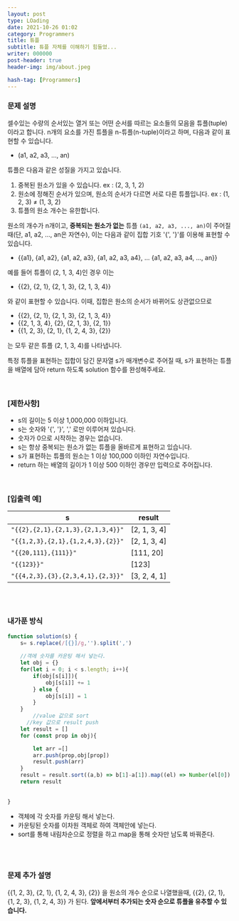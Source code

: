 ```yaml
---
layout: post
type: LOading
date: 2021-10-26 01:02
category: Programmers
title: 튜플
subtitle: 튜플 자체를 이해하기 힘들었...
writer: 000000
post-header: true
header-img: img/about.jpeg

hash-tag: [Programmers]
---
```




### **문제 설명**

셀수있는 수량의 순서있는 열거 또는 어떤 순서를 따르는 요소들의 모음을 튜플(tuple)이라고 합니다. n개의 요소를 가진 튜플을 n-튜플(n-tuple)이라고 하며, 다음과 같이 표현할 수 있습니다.

- (a1, a2, a3, ..., an)

튜플은 다음과 같은 성질을 가지고 있습니다.

1. 중복된 원소가 있을 수 있습니다. ex : (2, 3, 1, 2)
2. 원소에 정해진 순서가 있으며, 원소의 순서가 다르면 서로 다른 튜플입니다. ex : (1, 2, 3) ≠ (1, 3, 2)
3. 튜플의 원소 개수는 유한합니다.

원소의 개수가 n개이고, **중복되는 원소가 없는** 튜플 `(a1, a2, a3, ..., an)`이 주어질 때(단, a1, a2, ..., an은 자연수), 이는 다음과 같이 집합 기호 '{', '}'를 이용해 표현할 수 있습니다.

- {{a1}, {a1, a2}, {a1, a2, a3}, {a1, a2, a3, a4}, ... {a1, a2, a3, a4, ..., an}}

예를 들어 튜플이 (2, 1, 3, 4)인 경우 이는

- {{2}, {2, 1}, {2, 1, 3}, {2, 1, 3, 4}}

와 같이 표현할 수 있습니다. 이때, 집합은 원소의 순서가 바뀌어도 상관없으므로

- {{2}, {2, 1}, {2, 1, 3}, {2, 1, 3, 4}}
- {{2, 1, 3, 4}, {2}, {2, 1, 3}, {2, 1}}
- {{1, 2, 3}, {2, 1}, {1, 2, 4, 3}, {2}}

는 모두 같은 튜플 (2, 1, 3, 4)를 나타냅니다.

특정 튜플을 표현하는 집합이 담긴 문자열 s가 매개변수로 주어질 때, s가 표현하는 튜플을 배열에 담아 return 하도록 solution 함수를 완성해주세요.

<br>

### **[제한사항]**

- s의 길이는 5 이상 1,000,000 이하입니다.
- s는 숫자와 '{', '}', ',' 로만 이루어져 있습니다.
- 숫자가 0으로 시작하는 경우는 없습니다.
- s는 항상 중복되는 원소가 없는 튜플을 올바르게 표현하고 있습니다.
- s가 표현하는 튜플의 원소는 1 이상 100,000 이하인 자연수입니다.
- return 하는 배열의 길이가 1 이상 500 이하인 경우만 입력으로 주어집니다.

<br>

### **[입출력 예]**

| s                                 | result       |
| --------------------------------- | ------------ |
| `"{{2},{2,1},{2,1,3},{2,1,3,4}}"` | [2, 1, 3, 4] |
| `"{{1,2,3},{2,1},{1,2,4,3},{2}}"` | [2, 1, 3, 4] |
| `"{{20,111},{111}}"`              | [111, 20]    |
| `"{{123}}"`                       | [123]        |
| `"{{4,2,3},{3},{2,3,4,1},{2,3}}"` | [3, 2, 4, 1] |

<br>

<br>

### 내가푼 방식

```jsx
function solution(s) {
    s= s.replace(/[{}]/g,'').split(',')
    
    //객에 숫자를 카운팅 해서 넣는다.
    let obj = {}
    for(let i = 0; i < s.length; i++){
        if(obj[s[i]]){
            obj[s[i]] += 1
        } else {
            obj[s[i]] = 1
        }
    }
		//value 값으로 sort
	  //key 값으로 result push
    let result = []
    for (const prop in obj){

        let arr =[]
        arr.push(prop,obj[prop])
        result.push(arr)
    }
    result = result.sort((a,b) => b[1]-a[1]).map((el) => Number(el[0]) )
    return result
    
    
}
```

- 객체에 각 숫자를 카운팅 해서 넣는다.
- 카운팅된 숫자를 이차원 객체로 하여 객체안에 넣는다.
- sort를 통해 내림차순으로 정렬을 하고 map을 통해 숫자만 남도록 바꿔준다.

<br>

<br>

### 문제 추가 설명

{{1, 2, 3}, {2, 1}, {1, 2, 4, 3}, {2}} 을 원소의 개수 순으로 나열했을때, {{2}, {2, 1}, {1, 2, 3}, {1, 2, 4, 3}} 가 된다.
**앞에서부터 추가되는 숫자 순으로 튜플을 유추할 수 있습니다.**